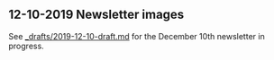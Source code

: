 ## 12-10-2019 Newsletter images

See [_drafts/2019-12-10-draft.md](../../_drafts/2019-12-10-draft.md) for the December 10th newsletter in progress.
